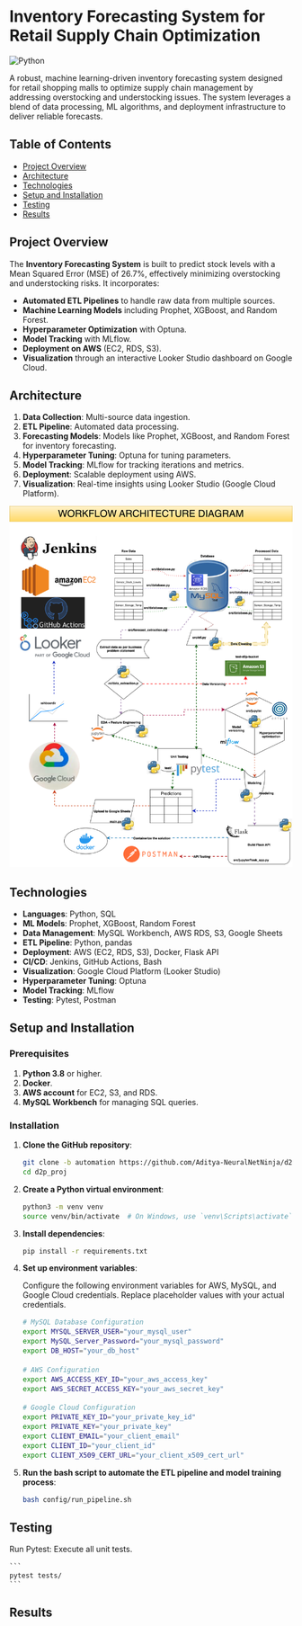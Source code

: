 # Inventory Forecasting System for Retail Supply Chain Optimization

![Python](https://img.shields.io/badge/python-v3.8-blue)

A robust, machine learning-driven inventory forecasting system designed for retail shopping malls to optimize supply chain management by addressing overstocking and understocking issues. The system leverages a blend of data processing, ML algorithms, and deployment infrastructure to deliver reliable forecasts.

## Table of Contents

- [Project Overview](#project-overview)
- [Architecture](#architecture)
- [Technologies](#technologies)
- [Setup and Installation](#setup-and-installation)
- [Testing](#testing)
- [Results](#results)

## Project Overview

The **Inventory Forecasting System** is built to predict stock levels with a Mean Squared Error (MSE) of 26.7%, effectively minimizing overstocking and understocking risks. It incorporates:

- **Automated ETL Pipelines** to handle raw data from multiple sources.
- **Machine Learning Models** including Prophet, XGBoost, and Random Forest.
- **Hyperparameter Optimization** with Optuna.
- **Model Tracking** with MLflow.
- **Deployment on AWS** (EC2, RDS, S3).
- **Visualization** through an interactive Looker Studio dashboard on Google Cloud.

## Architecture

1. **Data Collection**: Multi-source data ingestion.
2. **ETL Pipeline**: Automated data processing.
3. **Forecasting Models**: Models like Prophet, XGBoost, and Random Forest for inventory forecasting.
4. **Hyperparameter Tuning**: Optuna for tuning parameters.
5. **Model Tracking**: MLflow for tracking iterations and metrics.
6. **Deployment**: Scalable deployment using AWS.
7. **Visualization**: Real-time insights using Looker Studio (Google Cloud Platform).

![Workflow](https://github.com/Aditya-NeuralNetNinja/d2p_proj/blob/automation/updated_workflow.svg)

## Technologies

- **Languages**: Python, SQL
- **ML Models**: Prophet, XGBoost, Random Forest
- **Data Management**: MySQL Workbench, AWS RDS, S3, Google Sheets
- **ETL Pipeline**: Python, pandas
- **Deployment**: AWS (EC2, RDS, S3), Docker, Flask API
- **CI/CD**: Jenkins, GitHub Actions, Bash
- **Visualization**: Google Cloud Platform (Looker Studio)
- **Hyperparameter Tuning**: Optuna
- **Model Tracking**: MLflow
- **Testing**: Pytest, Postman

## Setup and Installation

### Prerequisites

1. **Python 3.8** or higher.
2. **Docker**.
3. **AWS account** for EC2, S3, and RDS.
4. **MySQL Workbench** for managing SQL queries.

### Installation

1. **Clone the GitHub repository**:
    ```bash
    git clone -b automation https://github.com/Aditya-NeuralNetNinja/d2p_proj.git
    cd d2p_proj
    ```

2. **Create a Python virtual environment**:
    ```bash
    python3 -m venv venv
    source venv/bin/activate  # On Windows, use `venv\Scripts\activate`
    ```

3. **Install dependencies**:
    ```bash
    pip install -r requirements.txt
    ```

4. **Set up environment variables**:

   Configure the following environment variables for AWS, MySQL, and Google Cloud credentials. Replace placeholder values with your actual credentials.

   ```bash
   # MySQL Database Configuration
   export MYSQL_SERVER_USER="your_mysql_user"
   export MySQL_Server_Password="your_mysql_password"
   export DB_HOST="your_db_host"

   # AWS Configuration
   export AWS_ACCESS_KEY_ID="your_aws_access_key"
   export AWS_SECRET_ACCESS_KEY="your_aws_secret_key"

   # Google Cloud Configuration
   export PRIVATE_KEY_ID="your_private_key_id"
   export PRIVATE_KEY="your_private_key"
   export CLIENT_EMAIL="your_client_email"
   export CLIENT_ID="your_client_id"
   export CLIENT_X509_CERT_URL="your_client_x509_cert_url"
   ```

5. **Run the bash script to automate the ETL pipeline and model training process**:
    ```bash
    bash config/run_pipeline.sh
    ```

## Testing
Run Pytest: Execute all unit tests.
    
    ```
    pytest tests/
    ```

## Results
